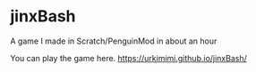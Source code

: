 # jinxBash
A game I made in Scratch/PenguinMod in about an hour

You can play the game here. https://urkimimi.github.io/jinxBash/
